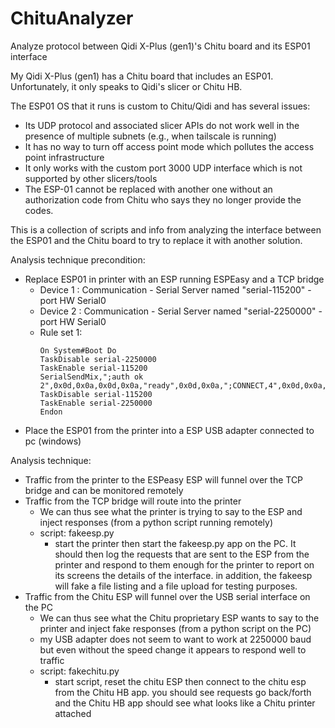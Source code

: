 # ChituAnalyzer
Analyze protocol between Qidi X-Plus (gen1)'s Chitu board and its ESP01 interface

My Qidi X-Plus (gen1) has a Chitu board that includes an ESP01.  Unfortunately, it only speaks to Qidi's slicer or Chitu HB.  

The ESP01 OS that it runs is custom to Chitu/Qidi and has several issues:
   * Its UDP protocol and associated slicer APIs do not work well in the presence of multiple subnets (e.g., when tailscale is running)
   * It has no way to turn off access point mode which pollutes the access point infrastructure
   * It only works with the custom port 3000 UDP interface which is not supported by other slicers/tools
   * The ESP-01 cannot be replaced with another one without an authorization code from Chitu who says they no longer provide the codes.

This is a collection of scripts and info from analyzing the interface between the ESP01 and the Chitu board to try to replace it with another solution.

Analysis technique precondition:
   * Replace ESP01 in printer with an ESP running ESPEasy and a TCP bridge
       * Device 1 : Communication - Serial Server named "serial-115200" - port HW Serial0
       * Device 2 : Communication - Serial Server named "serial-2250000" - port HW Serial0
       * Rule set 1:
           ```
           On System#Boot Do
           TaskDisable serial-2250000
           TaskEnable serial-115200
           SerialSendMix,";auth ok 2",0x0d,0x0a,0x0d,0x0a,"ready",0x0d,0x0a,";CONNECT,4",0x0d,0x0a,0x0d,0x0a,"OK",0x0d,0x0a
           TaskDisable serial-115200
           TaskEnable serial-2250000
           Endon
           ```
   * Place the ESP01 from the printer into a ESP USB adapter connected to pc (windows)

Analysis technique:
   * Traffic from the printer to the ESPeasy ESP will funnel over the TCP bridge and can be monitored remotely
   * Traffic from the TCP bridge will route into the printer
       * We can thus see what the printer is trying to say to the ESP and inject responses (from a python script running remotely)
       * script: fakeesp.py
          * start the printer then start the fakeesp.py app on the PC.  It should then log the requests that are sent to the ESP from the printer and respond to them enough for the printer to report on its screens the details of the interface.  in addition, the fakeesp will fake a file listing and a file upload for testing purposes.
   * Traffic from the Chitu ESP will funnel over the USB serial interface on the PC
       * We can thus see what the Chitu proprietary ESP wants to say to the printer and inject fake responses (from a python script on the PC)
       * my USB adapter does not seem to want to work at 2250000 baud but even without the speed change it appears to respond well to traffic
       * script: fakechitu.py
          * start script, reset the chitu ESP then connect to the chitu esp from the Chitu HB app.  you should see requests go back/forth and the Chitu HB app should see what looks like a Chitu printer attached


